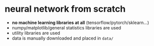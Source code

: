 # neural network from scratch
- **no machine learning libraries at all** (tensorflow/pytorch/sklearn...)
- numpy/matplotlib/general statistics libraries are used
- utility libraries are used
- data is manually downloaded and placed in `data/`
